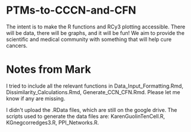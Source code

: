 # PTMs-to-CCCN-and-CFN
The intent is to make the R functions and RCy3 plotting accessible.
There will be data, there will be graphs, and it will be fun!
We aim to provide the scientific and medical community with something that will help cure cancers.

# Notes from Mark
I tried to include all the relevant functions in Data_Input_Formatting.Rmd, Dissimilarity_Calculations.Rmd, Generate_CCN_CFN.Rmd. Please let me know if any are missing.

I didn't upload the .RData files, which are still on the google drive. The scripts used to generate the data files are: KarenGuolinTenCell.R, KGnegcorredges3.R, PPI_Networks.R.